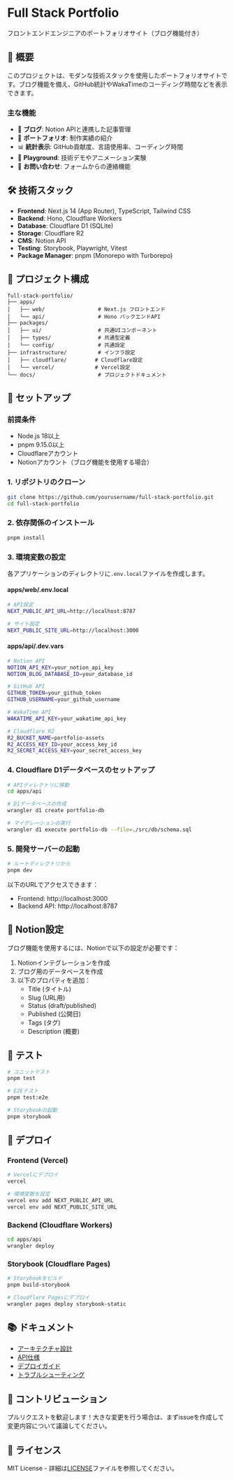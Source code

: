 # Full Stack Portfolio

フロントエンドエンジニアのポートフォリオサイト（ブログ機能付き）

## 🚀 概要

このプロジェクトは、モダンな技術スタックを使用したポートフォリオサイトです。ブログ機能を備え、GitHub統計やWakaTimeのコーディング時間などを表示できます。

### 主な機能

- 📝 **ブログ**: Notion APIと連携した記事管理
- 💼 **ポートフォリオ**: 制作実績の紹介
- 📊 **統計表示**: GitHub貢献度、言語使用率、コーディング時間
- 🎨 **Playground**: 技術デモやアニメーション実験
- 📧 **お問い合わせ**: フォームからの連絡機能

## 🛠 技術スタック

- **Frontend**: Next.js 14 (App Router), TypeScript, Tailwind CSS
- **Backend**: Hono, Cloudflare Workers
- **Database**: Cloudflare D1 (SQLite)
- **Storage**: Cloudflare R2
- **CMS**: Notion API
- **Testing**: Storybook, Playwright, Vitest
- **Package Manager**: pnpm (Monorepo with Turborepo)

## 📁 プロジェクト構成

```
full-stack-portfolio/
├── apps/
│   ├── web/                 # Next.js フロントエンド
│   └── api/                 # Hono バックエンドAPI
├── packages/
│   ├── ui/                  # 共通UIコンポーネント
│   ├── types/               # 共通型定義
│   └── config/              # 共通設定
├── infrastructure/          # インフラ設定
│   ├── cloudflare/         # Cloudflare設定
│   └── vercel/             # Vercel設定
└── docs/                    # プロジェクトドキュメント
```

## 🚀 セットアップ

### 前提条件

- Node.js 18以上
- pnpm 9.15.0以上
- Cloudflareアカウント
- Notionアカウント（ブログ機能を使用する場合）

### 1. リポジトリのクローン

```bash
git clone https://github.com/yourusername/full-stack-portfolio.git
cd full-stack-portfolio
```

### 2. 依存関係のインストール

```bash
pnpm install
```

### 3. 環境変数の設定

各アプリケーションのディレクトリに`.env.local`ファイルを作成します。

#### apps/web/.env.local
```bash
# API設定
NEXT_PUBLIC_API_URL=http://localhost:8787

# サイト設定
NEXT_PUBLIC_SITE_URL=http://localhost:3000
```

#### apps/api/.dev.vars
```bash
# Notion API
NOTION_API_KEY=your_notion_api_key
NOTION_BLOG_DATABASE_ID=your_database_id

# GitHub API
GITHUB_TOKEN=your_github_token
GITHUB_USERNAME=your_github_username

# WakaTime API
WAKATIME_API_KEY=your_wakatime_api_key

# Cloudflare R2
R2_BUCKET_NAME=portfolio-assets
R2_ACCESS_KEY_ID=your_access_key_id
R2_SECRET_ACCESS_KEY=your_secret_access_key
```

### 4. Cloudflare D1データベースのセットアップ

```bash
# APIディレクトリに移動
cd apps/api

# D1データベースの作成
wrangler d1 create portfolio-db

# マイグレーションの実行
wrangler d1 execute portfolio-db --file=./src/db/schema.sql
```

### 5. 開発サーバーの起動

```bash
# ルートディレクトリから
pnpm dev
```

以下のURLでアクセスできます：
- Frontend: http://localhost:3000
- Backend API: http://localhost:8787

## 📝 Notion設定

ブログ機能を使用するには、Notionで以下の設定が必要です：

1. Notionインテグレーションを作成
2. ブログ用のデータベースを作成
3. 以下のプロパティを追加：
   - Title (タイトル)
   - Slug (URL用)
   - Status (draft/published)
   - Published (公開日)
   - Tags (タグ)
   - Description (概要)

## 🧪 テスト

```bash
# ユニットテスト
pnpm test

# E2Eテスト
pnpm test:e2e

# Storybookの起動
pnpm storybook
```

## 🚀 デプロイ

### Frontend (Vercel)

```bash
# Vercelにデプロイ
vercel

# 環境変数を設定
vercel env add NEXT_PUBLIC_API_URL
vercel env add NEXT_PUBLIC_SITE_URL
```

### Backend (Cloudflare Workers)

```bash
cd apps/api
wrangler deploy
```

### Storybook (Cloudflare Pages)

```bash
# Storybookをビルド
pnpm build-storybook

# Cloudflare Pagesにデプロイ
wrangler pages deploy storybook-static
```

## 📚 ドキュメント

- [アーキテクチャ設計](./ARCHITECTURE.md)
- [API仕様](./docs/API.md)
- [デプロイガイド](./docs/DEPLOYMENT.md)
- [トラブルシューティング](./docs/TROUBLESHOOTING.md)

## 🤝 コントリビューション

プルリクエストを歓迎します！大きな変更を行う場合は、まずissueを作成して変更内容について議論してください。

## 📄 ライセンス

MIT License - 詳細は[LICENSE](./LICENSE)ファイルを参照してください。